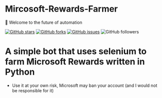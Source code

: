 # Mircosoft-Rewards-Farmer

👋 Welcome to the future of automation

[![GitHub stars](https://img.shields.io/github/stars/samuelbol/Mircosoft-Rewards-Farmer.svg)](https://github.com/samuelbol/Mircosoft-Rewards-Farmer/stargazers)
[![GitHub forks](https://img.shields.io/github/forks/samuelbol/Mircosoft-Rewards-Farmer.svg)](https://github.com//samuelbol/Mircosoft-Rewards-Farmer/network)
[![GitHub issues](https://img.shields.io/github/issues/samuelbol/Mircosoft-Rewards-Farmer.svg)](https://github.com//samuelbol/Mircosoft-Rewards-Farmer/issues)
![GitHub followers](https://img.shields.io/github/followers/samuelbol.svg?style=social&label=Follow)

# A simple bot that uses selenium to farm Microsoft Rewards written in Python

- Use it at your own risk, Microsoft may ban your account (and I would not be responsible for it)
